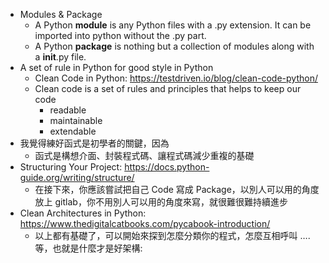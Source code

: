 - Modules & Package
    - A Python **module** is any Python files with a .py extension. It can be imported into python without the .py part.
    - A Python **package** is nothing but a collection of modules along with a __init__.py file.
- A set of rule in Python for good style in Python
    - Clean Code in Python: https://testdriven.io/blog/clean-code-python/
    - Clean code is a set of rules and principles that helps to keep our code
        - readable
        - maintainable
        - extendable
- 我覺得練好函式是初學者的關鍵，因為
    - 函式是構想介面、封裝程式碼、讓程式碼減少重複的基礎
- Structuring Your Project: https://docs.python-guide.org/writing/structure/
    - 在接下來，你應該嘗試把自己 Code 寫成 Package，以別人可以用的角度放上 gitlab，你不用別人可以用的角度來寫，就很難很難持續進步
- Clean Architectures in Python: https://www.thedigitalcatbooks.com/pycabook-introduction/
    - 以上都有基礎了，可以開始來探到怎麼分類你的程式，怎麼互相呼叫 …. 等，也就是什麼才是好架構:
